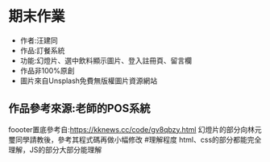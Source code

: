 # 期末作業
* 作者:汪建同
* 作品:訂餐系統
* 功能:幻燈片、選中飲料顯示圖片、登入註冊頁、留言欄
* 作品非100%原創
* 圖片來自Unsplash免費無版權圖片資源網站
## 作品參考來源:老師的POS系統
foooter置底參考自:https://kknews.cc/code/gv8qbzy.html
幻燈片的部分向林元璽同學請教後，參考其程式碼再做小幅修改
#理解程度
html、css的部分都能完全理解，JS的部分大部分能理解

